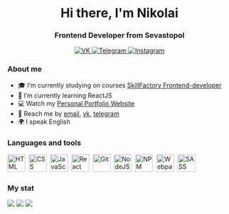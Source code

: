 <div id="header" align="center">
  <h1>Hi there, I'm Nikolai</h1>
  <h3>Frontend Developer from Sevastopol</h3>
</div>

<div id="socials" align="center">
	<a href="http://vk.com/nickrus93">
	  <img src="https://img.shields.io/badge/Vkontakte-blue?style=for-the-badge&logo=vk&logoColor=white" alt="VK"/>
	</a>
	<a href="https://telegram.me/spitsynnick">
	  <img src="https://img.shields.io/badge/Telegram-blue?style=for-the-badge&logo=telegram&logoColor=white" alt="Telegram"/>
	</a>
	<a href="https://www.instagram.com/spitsyn_nick">
	  <img src="https://img.shields.io/badge/Instagram-blue?style=for-the-badge&logo=instagram&logoColor=white" alt="Instagram"/>
	</a>	
</div>

### About me
- 🎓 I’m currently studying on courses [SkillFactory Frontend-developer](https://skillfactory.ru/)
- 📄 I’m currently learning ReactJS
- 💻 Watch my [Personal Portfolio Website](https://spitsynnick.github.io/Portfolio/)
- 📱 Reach me by [email](mailto:Spitsyn1993@list.ru), [vk](vk.com/nickru93), [telegram](https://telegram.me/spitsynnick)
- 🌍 I speak English

### Languages and tools
<img src="https://cdn.jsdelivr.net/gh/devicons/devicon/icons/html5/html5-original.svg" title="HTML" width="40" height="40"/>&nbsp;
<img src="https://cdn.jsdelivr.net/gh/devicons/devicon/icons/css3/css3-original.svg" title="CSS" width="40" height="40"/>&nbsp;
<img src="https://cdn.jsdelivr.net/gh/devicons/devicon/icons/javascript/javascript-original.svg" title="JavaScript" width="40" height="40"/>&nbsp;
<img src="https://cdn.jsdelivr.net/gh/devicons/devicon/icons/react/react-original.svg" title="React" width="40" height="40"/>&nbsp;
<img src="https://cdn.jsdelivr.net/gh/devicons/devicon/icons/git/git-original.svg" title="Git" width="40" height="40"/>&nbsp;
<img src="https://cdn.jsdelivr.net/gh/devicons/devicon/icons/nodejs/nodejs-original.svg" title="NodeJS" width="40" height="40"/>&nbsp;
<img src="https://cdn.jsdelivr.net/gh/devicons/devicon/icons/npm/npm-original-wordmark.svg" title="NPM" width="40" height="40"/>&nbsp;
<img src="https://cdn.jsdelivr.net/gh/devicons/devicon/icons/webpack/webpack-original.svg" title="Webpack" width="40" height="40"/>&nbsp;
<img src="https://cdn.jsdelivr.net/gh/devicons/devicon/icons/sass/sass-original.svg" title="SASS" width="40" height="40"/>&nbsp;

### My stat
![](http://github-profile-summary-cards.vercel.app/api/cards/profile-details?Spitsynnick=vn7n24fzkq&theme=default)
![](http://github-profile-summary-cards.vercel.app/api/cards/repos-per-language?Spitsynnick=vn7n24fzkq&theme=default)
![](http://github-profile-summary-cards.vercel.app/api/cards/productive-time?Spitsynnick=vn7n24fzkq&theme=default&utcOffset=8)
